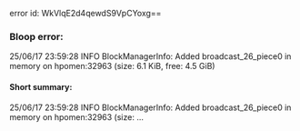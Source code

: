 error id: WkVlqE2d4qewdS9VpCYoxg==
### Bloop error:

25/06/17 23:59:28 INFO BlockManagerInfo: Added broadcast_26_piece0 in memory on hpomen:32963 (size: 6.1 KiB, free: 4.5 GiB)
#### Short summary: 

25/06/17 23:59:28 INFO BlockManagerInfo: Added broadcast_26_piece0 in memory on hpomen:32963 (size: ...